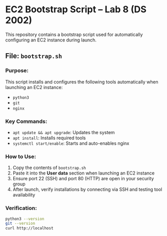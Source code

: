 # EC2 Bootstrap Script – Lab 8 (DS 2002)

This repository contains a bootstrap script used for automatically configuring an EC2 instance during launch.

##  File: `bootstrap.sh`

### Purpose:
This script installs and configures the following tools automatically when launching an EC2 instance:
- `python3`
- `git`
- `nginx`

###  Key Commands:
- `apt update && apt upgrade`: Updates the system
- `apt install`: Installs required tools
- `systemctl start/enable`: Starts and auto-enables nginx

###  How to Use:
1. Copy the contents of `bootstrap.sh`
2. Paste it into the **User data** section when launching an EC2 instance
3. Ensure port 22 (SSH) and port 80 (HTTP) are open in your security group
4. After launch, verify installations by connecting via SSH and testing tool availability

###  Verification:
```bash
python3 --version
git --version
curl http://localhost

